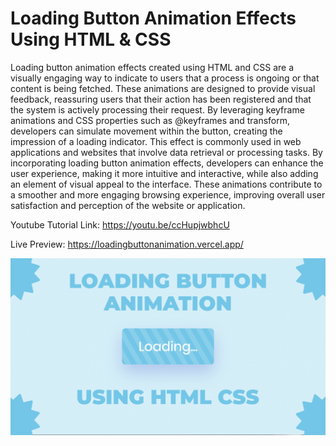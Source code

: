 # Loading Button Animation Effects Using HTML & CSS

Loading button animation effects created using HTML and CSS are a visually engaging way to indicate to users that a process is ongoing or that content is being fetched. These animations are designed to provide visual feedback, reassuring users that their action has been registered and that the system is actively processing their request. By leveraging keyframe animations and CSS properties such as @keyframes and transform, developers can simulate movement within the button, creating the impression of a loading indicator. This effect is commonly used in web applications and websites that involve data retrieval or processing tasks. By incorporating loading button animation effects, developers can enhance the user experience, making it more intuitive and interactive, while also adding an element of visual appeal to the interface. These animations contribute to a smoother and more engaging browsing experience, improving overall user satisfaction and perception of the website or application.

Youtube Tutorial Link: https://youtu.be/ccHupjwbhcU

Live Preview: https://loadingbuttonanimation.vercel.app/

![Loading Button Animation](LoadingButtonAnimation.png)
